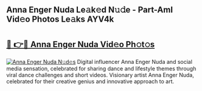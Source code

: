 ## Anna Enger Nuda Le𝚊k𝚎d N𝚞𝚍e - Part-AmI Vid𝚎o Photos Le𝚊ks AYV4k

# <h2><a href="http://fbeg7si.evod.top/?m=Anna+Enger+Nuda">🔗 👉🔴 Anna Enger Nuda Vid𝚎o Ph𝚘t𝚘s</a></h2>

[![Anna Enger Nuda N𝚞d𝚎s](https://i.imgur.com/8V9OHl7.gif)](http://fbeg7si.evod.top/?m=Anna+Enger+Nuda)
Digital influencer Anna Enger Nuda and social media sensation, celebrated for sharing dance and lifestyle themes through viral dance challenges and short videos. Visionary artist Anna Enger Nuda, celebrated for their creative genius and innovative approach to art. 
